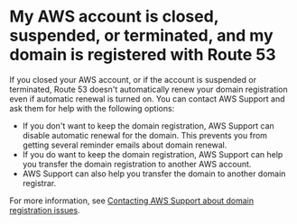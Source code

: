 # My AWS account is closed, suspended, or terminated, and my domain is registered with Route 53<a name="troubleshooting-account-closed"></a>

If you closed your AWS account, or if the account is suspended or terminated, Route 53 doesn't automatically renew your domain registration even if automatic renewal is turned on\. You can contact AWS Support and ask them for help with the following options:
+ If you don't want to keep the domain registration, AWS Support can disable automatic renewal for the domain\. This prevents you from getting several reminder emails about domain renewal\.
+ If you do want to keep the domain registration, AWS Support can help you transfer the domain registration to another AWS account\.
+ AWS Support can also help you transfer the domain to another domain registrar\.

For more information, see [Contacting AWS Support about domain registration issues](domain-contact-support.md)\.